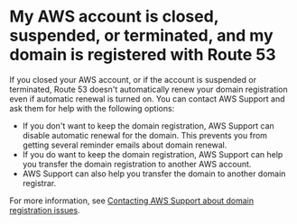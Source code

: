 # My AWS account is closed, suspended, or terminated, and my domain is registered with Route 53<a name="troubleshooting-account-closed"></a>

If you closed your AWS account, or if the account is suspended or terminated, Route 53 doesn't automatically renew your domain registration even if automatic renewal is turned on\. You can contact AWS Support and ask them for help with the following options:
+ If you don't want to keep the domain registration, AWS Support can disable automatic renewal for the domain\. This prevents you from getting several reminder emails about domain renewal\.
+ If you do want to keep the domain registration, AWS Support can help you transfer the domain registration to another AWS account\.
+ AWS Support can also help you transfer the domain to another domain registrar\.

For more information, see [Contacting AWS Support about domain registration issues](domain-contact-support.md)\.